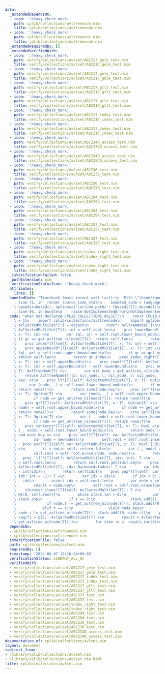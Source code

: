 ```yaml
---
data:
  _extendedDependsOn:
  - icon: ':heavy_check_mark:'
    path: cplib/collections/avltreenode.nim
    title: cplib/collections/avltreenode.nim
  - icon: ':heavy_check_mark:'
    path: cplib/collections/avltreenode.nim
    title: cplib/collections/avltreenode.nim
  _extendedRequiredBy: []
  _extendedVerifiedWith:
  - icon: ':heavy_check_mark:'
    path: verify/collections/avlset/ABC217_gele_test.nim
    title: verify/collections/avlset/ABC217_gele_test.nim
  - icon: ':heavy_check_mark:'
    path: verify/collections/avlset/ABC217_gele_test.nim
    title: verify/collections/avlset/ABC217_gele_test.nim
  - icon: ':heavy_check_mark:'
    path: verify/collections/avlset/ABC217_gtlt_test.nim
    title: verify/collections/avlset/ABC217_gtlt_test.nim
  - icon: ':heavy_check_mark:'
    path: verify/collections/avlset/ABC217_gtlt_test.nim
    title: verify/collections/avlset/ABC217_gtlt_test.nim
  - icon: ':heavy_check_mark:'
    path: verify/collections/avlset/ABC217_index_test.nim
    title: verify/collections/avlset/ABC217_index_test.nim
  - icon: ':heavy_check_mark:'
    path: verify/collections/avlset/ABC217_index_test.nim
    title: verify/collections/avlset/ABC217_index_test.nim
  - icon: ':heavy_check_mark:'
    path: verify/collections/avlset/ABC234D_access_test.nim
    title: verify/collections/avlset/ABC234D_access_test.nim
  - icon: ':heavy_check_mark:'
    path: verify/collections/avlset/ABC234D_access_test.nim
    title: verify/collections/avlset/ABC234D_access_test.nim
  - icon: ':heavy_check_mark:'
    path: verify/collections/avlset/ABC236_test.nim
    title: verify/collections/avlset/ABC236_test.nim
  - icon: ':heavy_check_mark:'
    path: verify/collections/avlset/ABC236_test.nim
    title: verify/collections/avlset/ABC236_test.nim
  - icon: ':heavy_check_mark:'
    path: verify/collections/avlset/ABC294_test.nim
    title: verify/collections/avlset/ABC294_test.nim
  - icon: ':heavy_check_mark:'
    path: verify/collections/avlset/ABC294_test.nim
    title: verify/collections/avlset/ABC294_test.nim
  - icon: ':heavy_check_mark:'
    path: verify/collections/avlset/ABC337_test.nim
    title: verify/collections/avlset/ABC337_test.nim
  - icon: ':heavy_check_mark:'
    path: verify/collections/avlset/ABC337_test.nim
    title: verify/collections/avlset/ABC337_test.nim
  - icon: ':heavy_check_mark:'
    path: verify/collections/avlset/index_right_test.nim
    title: verify/collections/avlset/index_right_test.nim
  - icon: ':heavy_check_mark:'
    path: verify/collections/avlset/index_right_test.nim
    title: verify/collections/avlset/index_right_test.nim
  _isVerificationFailed: false
  _pathExtension: nim
  _verificationStatusIcon: ':heavy_check_mark:'
  attributes:
    links: []
  bundledCode: "Traceback (most recent call last):\n  File \"/home/runner/.local/lib/python3.10/site-packages/onlinejudge_verify/documentation/build.py\"\
    , line 71, in _render_source_code_stat\n    bundled_code = language.bundle(stat.path,\
    \ basedir=basedir, options={'include_paths': [basedir]}).decode()\n  File \"/home/runner/.local/lib/python3.10/site-packages/onlinejudge_verify/languages/nim.py\"\
    , line 86, in bundle\n    raise NotImplementedError\nNotImplementedError\n"
  code: "when not declared CPLIB_COLLECTIONS_AVLSET:\n    const CPLIB_COLLECTIONS_AVLSET*\
    \ = 1\n    import cplib/collections/avltreenode\n    import options\n\n    type\
    \ AvlSortedMultiSet*[T] = object\n        root*: AvlTreeNode[T]\n\n    proc len*[T](self:\
    \ AvlSortedMultiSet[T]): int = self.root.len\n    proc lowerBound*[T](self: AvlSortedMultiSet[T],\
    \ x: T): int =\n        var (ql, qr) = self.root.lower_bound_node(x)\n       \
    \ if qr == get_avltree_nilnode[T](): return self.len\n        return qr.index\n\
    \    proc index*[T](self: AvlSortedMultiSet[T], x: T): int = self.lowerBound(x)\n\
    \    proc upperBound*[T](self: AvlSortedMultiSet[T], x: T): int =\n        var\
    \ (ql, qr) = self.root.upper_bound_node(x)\n        if qr == get_avltree_nilnode[T]():\
    \ return self.len\n        return qr.index\n    proc index_right*[T](self: AvlSortedMultiSet[T],\
    \ x: T): int = self.upperBound(x)\n    proc count*[T](self: AvlSortedMultiSet[T],\
    \ x: T): int = self.upperBound(x) - self.lowerBound(x)\n    proc newnode[T](x:\
    \ T): AvlTreeNode[T] =\n        var nil_node = get_avltree_nilnode[T]()\n    \
    \    return AvlTreeNode[T](p: nil_node, l: nil_node, r: nil_node, len: 1, h: 1,\
    \ key: x)\n    proc lt*[T](self: AvlSortedMultiSet[T], x: T): Option[T] =\n  \
    \      var (node, _) = self.root.lower_bound_node(x)\n        if node == get_avltree_nilnode[T]():\
    \ return none(T)\n        return some(node.key)\n    proc le*[T](self: AvlSortedMultiSet[T],\
    \ x: T): Option[T] =\n        var (node, _) = self.root.upper_bound_node(x)\n\
    \        if node == get_avltree_nilnode[T](): return none(T)\n        return some(node.key)\n\
    \    proc gt*[T](self: AvlSortedMultiSet[T], x: T): Option[T] =\n        var (_,\
    \ node) = self.root.upper_bound_node(x)\n        if node == get_avltree_nilnode[T]():\
    \ return none(T)\n        return some(node.key)\n    proc ge*[T](self: AvlSortedMultiSet[T],\
    \ x: T): Option[T] =\n        var (_, node) = self.root.lower_bound_node(x)\n\
    \        if node == get_avltree_nilnode[T](): return none(T)\n        return some(node.key)\n\
    \    proc contains*[T](self: AvlSortedMultiSet[T], x: T): bool =\n        var\
    \ (_, node) = self.root.lower_bound_node(x)\n        return node != get_avltree_nilnode[T]()\
    \ and node.key == x\n    proc incl*[T](self: var AvlSortedMultiSet[T], x: T) =\n\
    \        var node = newnode(x)\n        self.root = self.root.insert(node)\n \
    \   proc excl*[T](self: var AvlSortedMultiSet[T], x: T): bool {.discardable.}\
    \ =\n        if x notin self: return false\n        var (_, node) = self.root.lower_bound_node(x)\n\
    \        self.root = self.root.erase(node, node.next)\n        return true\n \
    \   proc `[]`*[T](self: AvlSortedMultiSet[T], idx: int): T =\n        assert idx\
    \ < self.root.len\n        return self.root.get(idx).key\n    proc `[]`*[T](self:\
    \ AvlSortedMultiSet[T], idx: BackwardsIndex): T =\n        var idx = self.len\
    \ - int(idx)\n        return self[idx]\n    proc pop*[T](self: var AvlSortedMultiSet[T],\
    \ idx: int = -1): T =\n        var idx = idx\n        if idx < 0: idx = self.len\
    \ - idx\n        assert idx < self.root.len\n        var node = self.root.get(idx)\n\
    \        result = node.key\n        self.root = self.root.erase(node, node.next)\n\
    \    iterator items*[T](self: AvlSortedMultiSet[T]): T =\n        var stack =\
    \ @[(0, self.root)]\n        while stack.len > 0:\n            var (t, node) =\
    \ stack.pop\n            if t == 0:\n                stack.add((1, node))\n  \
    \              if node.l != get_avltree_nilnode[T](): stack.add((0, node.l))\n\
    \            elif t == 1:\n                yield node.key\n                if\
    \ node.r != get_avltree_nilnode[T](): stack.add((0, node.r))\n    proc initAvlSortedMultiSet*[T](v:\
    \ seq[T] = @[]): AvlSortedMultiSet[T] =\n        result = AvlSortedMultiSet[T](root:\
    \ get_avltree_nilnode[T]())\n        for item in v: result.incl(item)\n"
  dependsOn:
  - cplib/collections/avltreenode.nim
  - cplib/collections/avltreenode.nim
  isVerificationFile: false
  path: cplib/collections/avlset.nim
  requiredBy: []
  timestamp: '2024-06-07 12:16:34+09:00'
  verificationStatus: LIBRARY_ALL_AC
  verifiedWith:
  - verify/collections/avlset/ABC217_gele_test.nim
  - verify/collections/avlset/ABC217_gele_test.nim
  - verify/collections/avlset/ABC217_index_test.nim
  - verify/collections/avlset/ABC217_index_test.nim
  - verify/collections/avlset/ABC217_gtlt_test.nim
  - verify/collections/avlset/ABC217_gtlt_test.nim
  - verify/collections/avlset/ABC337_test.nim
  - verify/collections/avlset/ABC337_test.nim
  - verify/collections/avlset/index_right_test.nim
  - verify/collections/avlset/index_right_test.nim
  - verify/collections/avlset/ABC294_test.nim
  - verify/collections/avlset/ABC294_test.nim
  - verify/collections/avlset/ABC236_test.nim
  - verify/collections/avlset/ABC236_test.nim
  - verify/collections/avlset/ABC234D_access_test.nim
  - verify/collections/avlset/ABC234D_access_test.nim
documentation_of: cplib/collections/avlset.nim
layout: document
redirect_from:
- /library/cplib/collections/avlset.nim
- /library/cplib/collections/avlset.nim.html
title: cplib/collections/avlset.nim
---
```

